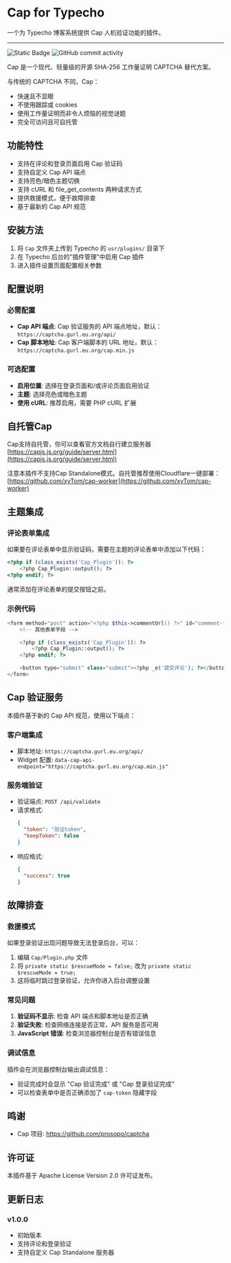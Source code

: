 # Cap for Typecho

一个为 Typecho 博客系统提供 Cap 人机验证功能的插件。

---

![Static Badge](https://img.shields.io/badge/Apache_License-V2.0-green)
![GitHub commit activity](https://img.shields.io/github/commit-activity/m/cc2562/Cap_for_Typecho)

Cap 是一个现代、轻量级的开源 SHA-256 工作量证明 CAPTCHA 替代方案。

与传统的 CAPTCHA 不同，Cap：
- 快速且不显眼
- 不使用跟踪或 cookies
- 使用工作量证明而非令人烦恼的视觉谜题
- 完全可访问且可自托管

## 功能特性

- 支持在评论和登录页面启用 Cap 验证码
- 支持自定义 Cap API 端点
- 支持亮色/暗色主题切换
- 支持 cURL 和 file_get_contents 两种请求方式
- 提供救援模式，便于故障排查
- 基于最新的 Cap API 规范

## 安装方法

1. 将 `Cap` 文件夹上传到 Typecho 的 `usr/plugins/` 目录下
2. 在 Typecho 后台的"插件管理"中启用 Cap 插件
3. 进入插件设置页面配置相关参数

## 配置说明

### 必需配置

- **Cap API 端点**: Cap 验证服务的 API 端点地址，默认：`https://captcha.gurl.eu.org/api/`
- **Cap 脚本地址**: Cap 客户端脚本的 URL 地址，默认：`https://captcha.gurl.eu.org/cap.min.js`

### 可选配置

- **启用位置**: 选择在登录页面和/或评论页面启用验证
- **主题**: 选择亮色或暗色主题
- **使用 cURL**: 推荐启用，需要 PHP cURL 扩展

## 自托管Cap
Cap支持自托管，你可以查看官方文档自行建立服务器[https://capjs.js.org/guide/server.html](https://capjs.js.org/guide/server.html)

注意本插件不支持Cap Standalone模式。自托管推荐使用Cloudflare一键部署：[https://github.com/xyTom/cap-worker](https://github.com/xyTom/cap-worker)

## 主题集成

### 评论表单集成

如果要在评论表单中显示验证码，需要在主题的评论表单中添加以下代码：

```php
<?php if (class_exists('Cap_Plugin')): ?>
    <?php Cap_Plugin::output(); ?>
<?php endif; ?>
```

通常添加在评论表单的提交按钮之前。

### 示例代码

```php
<form method="post" action="<?php $this->commentUrl() ?>" id="comment-form" role="form">
    <!-- 其他表单字段 -->
    
    <?php if (class_exists('Cap_Plugin')): ?>
        <?php Cap_Plugin::output(); ?>
    <?php endif; ?>
    
    <button type="submit" class="submit"><?php _e('提交评论'); ?></button>
</form>
```

## Cap 验证服务

本插件基于新的 Cap API 规范，使用以下端点：

### 客户端集成
- 脚本地址: `https://captcha.gurl.eu.org/api/`
- Widget 配置: `data-cap-api-endpoint="https://captcha.gurl.eu.org/cap.min.js"`

### 服务端验证
- 验证端点: `POST /api/validate`
- 请求格式:
  ```json
  {
    "token": "验证token",
    "keepToken": false
  }
  ```
- 响应格式:
  ```json
  {
    "success": true
  }
  ```


## 故障排查

### 救援模式

如果登录验证出现问题导致无法登录后台，可以：

1. 编辑 `Cap/Plugin.php` 文件
2. 将 `private static $rescueMode = false;` 改为 `private static $rescueMode = true;`
3. 这将临时跳过登录验证，允许你进入后台调整设置

### 常见问题

1. **验证码不显示**: 检查 API 端点和脚本地址是否正确
2. **验证失败**: 检查网络连接是否正常，API 服务是否可用
3. **JavaScript 错误**: 检查浏览器控制台是否有错误信息

### 调试信息

插件会在浏览器控制台输出调试信息：
- 验证完成时会显示 "Cap 验证完成" 或 "Cap 登录验证完成"
- 可以检查表单中是否正确添加了 `cap-token` 隐藏字段

## 鸣谢

- Cap 项目: https://github.com/prosopo/captcha

## 许可证

本插件基于 Apache License Version 2.0 许可证发布。

## 更新日志

### v1.0.0
- 初始版本
- 支持评论和登录验证
- 支持自定义 Cap Standalone 服务器
